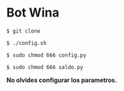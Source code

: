 # Bot Wina

  

    $ git clone
  
    $ ./config.sh
    
    $ sudo chmod 666 config.py
    
    $ sudo chmod 666 saldo.py


**No olvides configurar los parametros.**